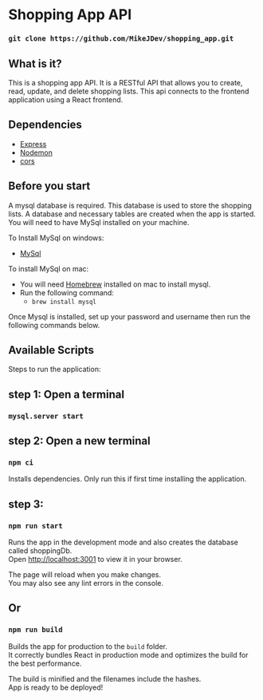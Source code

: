 # Shopping App API

###  `git clone https://github.com/MikeJDev/shopping_app.git`
## What is it?
This is a shopping app API. It is a RESTful API that allows you to create, read, update, and delete shopping lists. This api connects to the frontend application using a React frontend. 

## Dependencies
* [Express](https://expressjs.org/)
* [Nodemon](https://nodemon.io/)
* [cors](https://www.npmjs.com/package/cors)

## Before you start
A mysql database is required. This database is used to store the shopping lists.
A database and necessary tables are created when the app is started. You will need to have MySql installed on your machine. 

To Install MySql on windows:
* [MySql](https://dev.mysql.com/downloads/mysql/)

To install MySql on mac:
 - You will need [Homebrew](https://brew.sh/) installed on mac to install mysql.
  - Run the following command:
    * `brew install mysql`

Once Mysql is installed, set up your password and username then run the following commands below.

## Available Scripts

Steps to run the application:
## step 1: Open a terminal
### `mysql.server start`

## step 2: Open a new terminal
### `npm ci`
Installs dependencies. Only run this if first time installing the application.
## step 3:
### `npm run start`

Runs the app in the development mode and also creates the database called shoppingDb.\
Open [http://localhost:3001](http://localhost:3001) to view it in your browser.

The page will reload when you make changes.\
You may also see any lint errors in the console.

## Or
### `npm run build`

Builds the app for production to the `build` folder.\
It correctly bundles React in production mode and optimizes the build for the best performance.

The build is minified and the filenames include the hashes.\
App is ready to be deployed!
